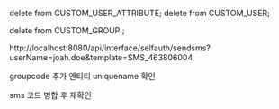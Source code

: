 delete from CUSTOM_USER_ATTRIBUTE;
delete from  CUSTOM_USER;

delete from CUSTOM_GROUP ;

http://localhost:8080/api/interface/selfauth/sendsms?userName=joah.doe&template=SMS_463806004

groupcode
추가 엔티티
uniquename 확인

sms 코드 병합 후 재확인